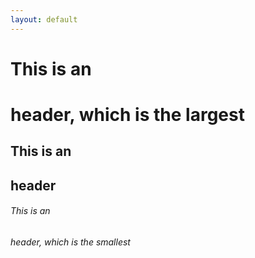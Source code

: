```yaml
---
layout: default
---
```


# This is an <h1> header, which is the largest
## This is an <h2> header
###### This is an <h6> header, which is the smallest
